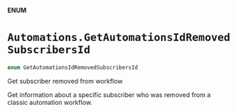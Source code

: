 **ENUM**

# `Automations.GetAutomationsIdRemovedSubscribersId`

```swift
enum GetAutomationsIdRemovedSubscribersId
```

Get subscriber removed from workflow

Get information about a specific subscriber who was removed from a classic automation workflow.

